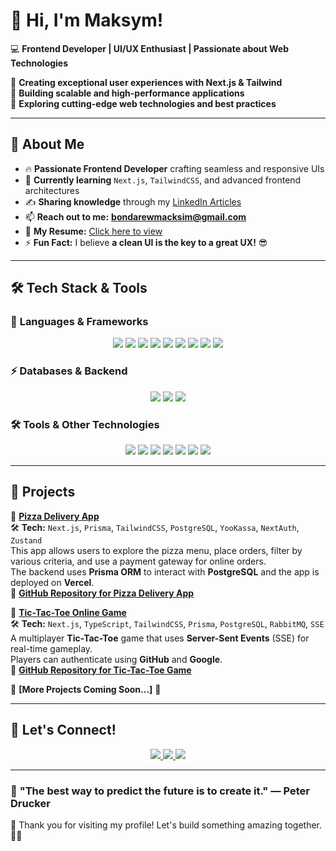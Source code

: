 # 👋 Hi, I'm Maksym!  
💻 **Frontend Developer | UI/UX Enthusiast | Passionate about Web Technologies**  

🔹 **Creating exceptional user experiences with Next.js & Tailwind**  
🔹 **Building scalable and high-performance applications**  
🔹 **Exploring cutting-edge web technologies and best practices**  

---

## 🚀 **About Me**
- 🔥 **Passionate Frontend Developer** crafting seamless and responsive UIs  
- 🌱 **Currently learning** `Next.js`, `TailwindCSS`, and advanced frontend architectures  
- ✍️ **Sharing knowledge** through my [LinkedIn Articles](https://www.linkedin.com/in/maxim-bondarew/)  
- 📫 **Reach out to me:** **bondarewmacksim@gmail.com**  
- 📄 **My Resume:** [Click here to view](https://fex.net/uk/s/dccb95z)  
- ⚡ **Fun Fact:** I believe **a clean UI is the key to a great UX!** 😎  

---

## 🛠 **Tech Stack & Tools**
### 🔹 **Languages & Frameworks**
<p align="center">
  <img src="https://img.shields.io/badge/HTML5-%23E34F26.svg?style=for-the-badge&logo=html5&logoColor=white"/>
  <img src="https://img.shields.io/badge/CSS3-%231572B6.svg?style=for-the-badge&logo=css3&logoColor=white"/>
  <img src="https://img.shields.io/badge/JavaScript-%23F7DF1E.svg?style=for-the-badge&logo=javascript&logoColor=black"/>
  <img src="https://img.shields.io/badge/TypeScript-%233178C6.svg?style=for-the-badge&logo=typescript&logoColor=white"/>
  <img src="https://img.shields.io/badge/React-%2361DAFB.svg?style=for-the-badge&logo=react&logoColor=black"/>
  <img src="https://img.shields.io/badge/Next.js-%23000000.svg?style=for-the-badge&logo=next.js&logoColor=white"/>
  <img src="https://img.shields.io/badge/Node.js-%23339933.svg?style=for-the-badge&logo=node.js&logoColor=white"/>
  <img src="https://img.shields.io/badge/TailwindCSS-%2306B6D4.svg?style=for-the-badge&logo=tailwindcss&logoColor=white"/>
  <img src="https://img.shields.io/badge/Sass-%23CC6699.svg?style=for-the-badge&logo=sass&logoColor=white"/>
</p>

### ⚡ **Databases & Backend**
<p align="center">
  <img src="https://img.shields.io/badge/PostgreSQL-%23316192.svg?style=for-the-badge&logo=postgresql&logoColor=white"/>
  <img src="https://img.shields.io/badge/Prisma-%232D3748.svg?style=for-the-badge&logo=prisma&logoColor=white"/>
  <img src="https://img.shields.io/badge/Firebase-%23FFCA28.svg?style=for-the-badge&logo=firebase&logoColor=black"/>
</p>

### 🛠 **Tools & Other Technologies**
<p align="center">
  <img src="https://img.shields.io/badge/Git-%23F05032.svg?style=for-the-badge&logo=git&logoColor=white"/>
  <img src="https://img.shields.io/badge/GitHub-%23181717.svg?style=for-the-badge&logo=github&logoColor=white"/>
  <img src="https://img.shields.io/badge/Vercel-%23000000.svg?style=for-the-badge&logo=vercel&logoColor=white"/>
  <img src="https://img.shields.io/badge/Figma-%23F24E1E.svg?style=for-the-badge&logo=figma&logoColor=white"/>
  <img src="https://img.shields.io/badge/Postman-%23FF6C37.svg?style=for-the-badge&logo=postman&logoColor=white"/>
  <img src="https://img.shields.io/badge/Linux-%23FCC624.svg?style=for-the-badge&logo=linux&logoColor=black"/>
  <img src="https://img.shields.io/badge/Bash-%234EAA25.svg?style=for-the-badge&logo=gnu-bash&logoColor=white"/>
</p>

---

## 🎯 **Projects**
🔹 **[Pizza Delivery App](https://pizza-delivery-app-nu.vercel.app)**  
🛠 **Tech:** `Next.js`, `Prisma`, `TailwindCSS`, `PostgreSQL`, `YooKassa`, `NextAuth`, `Zustand`  
This app allows users to explore the pizza menu, place orders, filter by various criteria, and use a payment gateway for online orders.  
The backend uses **Prisma ORM** to interact with **PostgreSQL** and the app is deployed on **Vercel**.  
📂 **[GitHub Repository for Pizza Delivery App](https://github.com/MacksimBondarew/pizza-delivery-app)**

🔹 **[Tic-Tac-Toe Online Game](https://tik-tak-toe-macksimbondarews-projects.vercel.app)**  
🛠 **Tech:** `Next.js`, `TypeScript`, `TailwindCSS`, `Prisma`, `PostgreSQL`, `RabbitMQ`, `SSE`  
A multiplayer **Tic-Tac-Toe** game that uses **Server-Sent Events** (SSE) for real-time gameplay.  
Players can authenticate using **GitHub** and **Google**.  
📂 **[GitHub Repository for Tic-Tac-Toe Game](https://github.com/MacksimBondarew/tik-tak-toe)**

🔹 **[More Projects Coming Soon...]** 🚀

---

## 🤝 **Let's Connect!**
<p align="center">
  <a href="https://www.linkedin.com/in/maxim-bondarew/">
    <img src="https://img.shields.io/badge/LinkedIn-%230077B5.svg?style=for-the-badge&logo=linkedin&logoColor=white"/>
  </a>
  <a href="mailto:bondarewmacksim@gmail.com">
    <img src="https://img.shields.io/badge/Gmail-%23D14836.svg?style=for-the-badge&logo=gmail&logoColor=white"/>
  </a>
  <a href="https://github.com/MacksimBondarew">
    <img src="https://img.shields.io/badge/GitHub-%23181717.svg?style=for-the-badge&logo=github&logoColor=white"/>
  </a>
</p>

---

### 🚀 **"The best way to predict the future is to create it."** — Peter Drucker  

💙 Thank you for visiting my profile! Let's build something amazing together. 🚀✨

